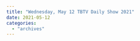 ```yaml
---
title: "Wednesday, May 12 TBTV Daily Show 2021"
date: 2021-05-12
categories: 
  - "archives"
---
```



